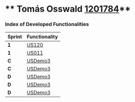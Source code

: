 ** Tomás Osswald [1201784](./)**
===============================


### Index of Developed Functionalities ###


| Sprint | Functionality     |
|--------|--------------------|
| **1**  | [US120](/DEVOPS/Track%204/docs/sprint1/user_stories/US120_CreateFamilyCashAccount.md/) |
| **1**  | [US011](/DEVOPS/Track%204/docsPS/Track%204/docs/sprint1/user_stories/US011_AddFamilyAdministrator.md) |
| **C**  | [USDemo3](USDemo3) |
| **C**  | [USDemo3](USDemo4) |
| **D**  | [USDemo3](USDemo5) |
| **D**  | [USDemo3](USDemo6) |
| **D**  | [USDemo3](USDemo7) |
